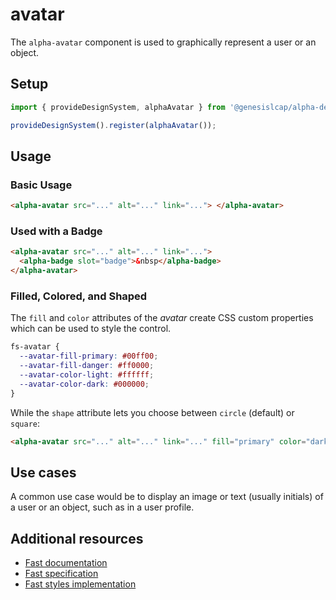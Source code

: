 # avatar

The `alpha-avatar` component is used to graphically represent a user or an object.

## Setup

```ts
import { provideDesignSystem, alphaAvatar } from '@genesislcap/alpha-design-system';

provideDesignSystem().register(alphaAvatar());
```

## Usage

### Basic Usage

```html
<alpha-avatar src="..." alt="..." link="..."> </alpha-avatar>
```

### Used with a Badge

```html
<alpha-avatar src="..." alt="..." link="...">
  <alpha-badge slot="badge">&nbsp</alpha-badge>
</alpha-avatar>
```

### Filled, Colored, and Shaped

The `fill` and `color` attributes of the _avatar_ create CSS custom properties which can be used to style the control.

```css
fs-avatar {
  --avatar-fill-primary: #00ff00;
  --avatar-fill-danger: #ff0000;
  --avatar-color-light: #ffffff;
  --avatar-color-dark: #000000;
}
```

While the `shape` attribute lets you choose between `circle` (default) or `square`:

```html
<alpha-avatar src="..." alt="..." link="..." fill="primary" color="dark" shape="square"> </alpha-avatar>
```

## Use cases

A common use case would be to display an image or text (usually initials) of a user or an object, such as in a user profile.

## Additional resources

- [Fast documentation](https://github.com/microsoft/fast/blob/master/packages/web-components/fast-foundation/src/avatar/README.md)
- [Fast specification](https://github.com/microsoft/fast/blob/master/packages/web-components/fast-foundation/src/avatar/avatar.spec.md)
- [Fast styles implementation](https://github.com/microsoft/fast/blob/master/packages/web-components/fast-components/src/avatar/avatar.styles.ts)
